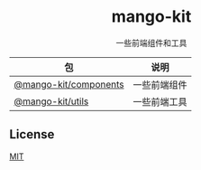 <h1 align="center">
mango-kit
</h1>
<p align="center">
一些前端组件和工具
<p>

| 包                                           | 说明         |
| -------------------------------------------- | ------------ |
| [@mango-kit/components](packages/components) | 一些前端组件 |
| [@mango-kit/utils](packages/utils)           | 一些前端工具 |

## License

[MIT](./LICENSE)
